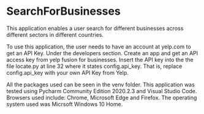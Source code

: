 # SearchForBusinesses
This application enables a user search for different businesses across different sectors in different countries.

To use this application, the user needs to have an account at yelp.com to get an API Key.
Under the developers section.
Create an app and get an API access key from yelp fusion for businesses.
Insert the API key into the the file locate.py at line 32 where it states config.api_key.
That is, replace config.api_key with your own API Key from Yelp.


All the packages used can be seen in the venv folder.
This application was tested using Pycharm Community Edition 2020.2.3 and Visual Studio Code.
Browsers used include: Chrome, Microsoft Edge and Firefox.
The operating system used was Micrsoft Windows 10 Home.

